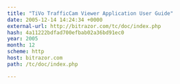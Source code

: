 ```yaml
---
title: "TiVo TrafficCam Viewer Application User Guide"
date: 2005-12-14 14:24:34 +0000
external-url: http://bitrazor.com/tc/doc/index.php
hash: 4a11222bdfad700efbab02a36bd91ec0
year: 2005
month: 12
scheme: http
host: bitrazor.com
path: /tc/doc/index.php

---
```



